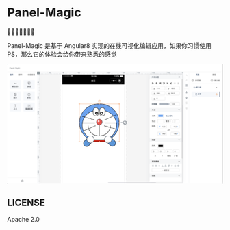 # Panel-Magic
🌈🐴🐂🐱🐶🐷🌈

Panel-Magic 是基于 Angular8 实现的在线可视化编辑应用，如果你习惯使用 PS，那么它的体验会给你带来熟悉的感觉

![demo](/assets/panel-magic-demo.png)



## LICENSE
Apache 2.0
